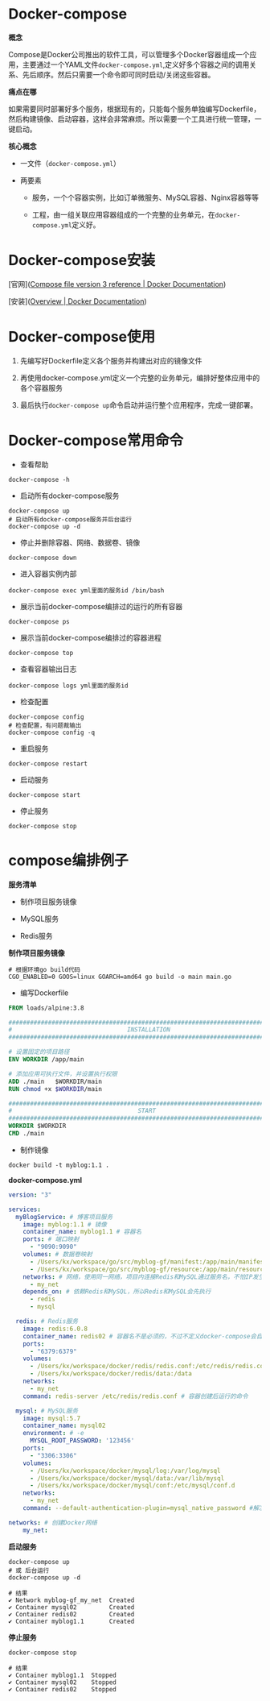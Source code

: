 # Docker-compose

**概念**

Compose是Docker公司推出的软件工具，可以管理多个Docker容器组成一个应用，主要通过一个YAML文件`docker-compose.yml`,定义好多个容器之间的调用关系、先后顺序。然后只需要一个命令即可同时启动/关闭这些容器。

**痛点在哪**

如果需要同时部署好多个服务，根据现有的，只能每个服务单独编写Dockerfile，然后构建镜像、启动容器，这样会非常麻烦。所以需要一个工具进行统一管理，一键启动。

**核心概念**

- 一文件（`docker-compose.yml`）

- 两要素
  
  - 服务，一个个容器实例，比如订单微服务、MySQL容器、Nginx容器等等
  
  - 工程，由一组关联应用容器组成的一个完整的业务单元，在`docker-compose.yml`定义好。

# Docker-compose安装

[官网]([Compose file version 3 reference | Docker Documentation](https://docs.docker.com/compose/compose-file/compose-file-v3/))

[安装]([Overview | Docker Documentation](https://docs.docker.com/compose/install/))

# Docker-compose使用

1. 先编写好Dockerfile定义各个服务并构建出对应的镜像文件

2. 再使用docker-compose.yml定义一个完整的业务单元，编排好整体应用中的各个容器服务

3. 最后执行`docker-compose up`命令启动并运行整个应用程序，完成一键部署。

# Docker-compose常用命令

- 查看帮助

```shell
docker-compose -h
```

- 启动所有docker-compose服务

```shell
docker-compose up
# 启动所有docker-compose服务并后台运行
docker-compose up -d
```

- 停止并删除容器、网络、数据卷、镜像

```shell
docker-compose down
```

- 进入容器实例内部

```shell
docker-compose exec yml里面的服务id /bin/bash
```

- 展示当前docker-compose编排过的运行的所有容器

```shell
docker-compose ps
```

- 展示当前docker-compose编排过的容器进程

```shell
docker-compose top
```

- 查看容器输出日志

```shell
docker-compose logs yml里面的服务id
```

- 检查配置

```shell
docker-compose config
# 检查配置，有问题裁输出
docker-compose config -q
```

- 重启服务

```shell
docker-compose restart
```

- 启动服务

```shell
docker-compose start
```

- 停止服务

```shell
docker-compose stop
```

# compose编排例子

**服务清单**

- 制作项目服务镜像

- MySQL服务

- Redis服务

**制作项目服务镜像**

```shell
# 根据环境go build代码
CGO_ENABLED=0 GOOS=linux GOARCH=amd64 go build -o main main.go
```

- 编写Dockerfile

```dockerfile
FROM loads/alpine:3.8

###############################################################################
#                                INSTALLATION
###############################################################################

# 设置固定的项目路径
ENV WORKDIR /app/main

# 添加应用可执行文件，并设置执行权限
ADD ./main   $WORKDIR/main
RUN chmod +x $WORKDIR/main

###############################################################################
#                                   START
###############################################################################
WORKDIR $WORKDIR
CMD ./main
```

- 制作镜像

```shell
docker build -t myblog:1.1 .
```

**docker-compose.yml**

```yml
version: "3"

services:
  myBlogService: # 博客项目服务
    image: myblog:1.1 # 镜像
    container_name: myblog1.1 # 容器名
    ports: # 端口映射
      - "9090:9090"
    volumes: # 数据卷映射
      - /Users/kx/workspace/go/src/myblog-gf/manifest:/app/main/manifest
      - /Users/kx/workspace/go/src/myblog-gf/resource:/app/main/resource
    networks: # 网络，使用同一网络，项目内连接Redis和MySQL通过服务名，不怕IP发生变化
      - my_net
    depends_on: # 依赖Redis和MySQL，所以Redis和MySQL会先执行
      - redis
      - mysql

  redis: # Redis服务
    image: redis:6.0.8
    container_name: redis02 # 容器名不是必须的，不过不定义docker-compose会自动生成
    ports:
      - "6379:6379"
    volumes:
      - /Users/kx/workspace/docker/redis/redis.conf:/etc/redis/redis.conf
      - /Users/kx/workspace/docker/redis/data:/data
    networks:
      - my_net
    command: redis-server /etc/redis/redis.conf # 容器创建后运行的命令

  mysql: # MySQL服务
    image: mysql:5.7
    container_name: mysql02
    environment: # -e
      MYSQL_ROOT_PASSWORD: '123456'
    ports:
      - "3306:3306"
    volumes:
      - /Users/kx/workspace/docker/mysql/log:/var/log/mysql
      - /Users/kx/workspace/docker/mysql/data:/var/lib/mysql
      - /Users/kx/workspace/docker/mysql/conf:/etc/mysql/conf.d
    networks:
      - my_net
    command: --default-authentication-plugin=mysql_native_password #解决外部无法访问

networks: # 创建Docker网络
    my_net:
```

**启动服务**

```shell
docker-compose up
# 或 后台运行
docker-compose up -d

# 结果
✔ Network myblog-gf_my_net  Created  
✔ Container mysql02         Created 
✔ Container redis02         Created 
✔ Container myblog1.1       Created 
```

**停止服务**

```shell
docker-compose stop

# 结果
✔ Container myblog1.1  Stopped 
✔ Container mysql02    Stopped 
✔ Container redis02    Stopped
```


